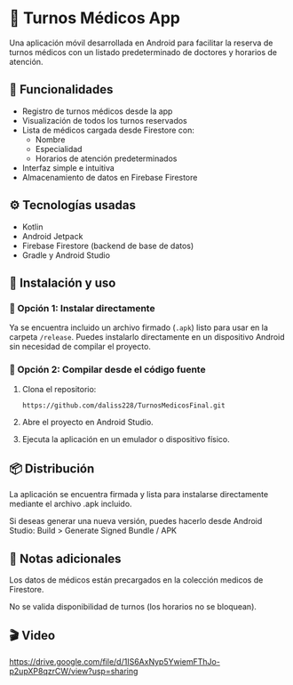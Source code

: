 # 📅 Turnos Médicos App

Una aplicación móvil desarrollada en Android para facilitar la reserva de turnos médicos con un listado predeterminado de doctores y horarios de atención.

## 🧩 Funcionalidades

- Registro de turnos médicos desde la app
- Visualización de todos los turnos reservados
- Lista de médicos cargada desde Firestore con:
    - Nombre
    - Especialidad
    - Horarios de atención predeterminados
- Interfaz simple e intuitiva
- Almacenamiento de datos en Firebase Firestore

## ⚙️ Tecnologías usadas

- Kotlin
- Android Jetpack
- Firebase Firestore (backend de base de datos)
- Gradle y Android Studio

## 🚀 Instalación y uso

### 🔹 Opción 1: Instalar directamente

Ya se encuentra incluido un archivo firmado (`.apk`) listo para usar en la carpeta `/release`. Puedes instalarlo directamente en un dispositivo Android sin necesidad de compilar el proyecto.

### 🔹 Opción 2: Compilar desde el código fuente

1. Clona el repositorio:
   ```bash
   https://github.com/daliss228/TurnosMedicosFinal.git
   
2. Abre el proyecto en Android Studio.

3. Ejecuta la aplicación en un emulador o dispositivo físico.

## 📦 Distribución

La aplicación se encuentra firmada y lista para instalarse directamente mediante el archivo .apk incluido.

Si deseas generar una nueva versión, puedes hacerlo desde Android Studio: Build > Generate Signed Bundle / APK

## 📝 Notas adicionales

Los datos de médicos están precargados en la colección medicos de Firestore.

No se valida disponibilidad de turnos (los horarios no se bloquean).

## 🎬 Video

https://drive.google.com/file/d/1IS6AxNyp5YwiemFThJo-p2upXP8qzrCW/view?usp=sharing
